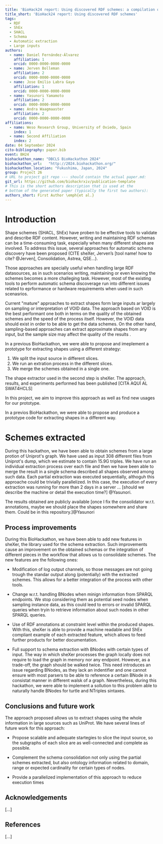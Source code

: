 ```yaml
---
title: 'BioHack24 report: Using discovered RDF schemes: a compilation of potential use cases for shapes reusage'
title_short: 'BioHack24 report: Using discovered RDF schemes'
tags:
  - RDF
  - ShEx
  - SHACL
  - Schema
  - Automatic extraction
  - Large inputs
authors:
  - name: Daniel Fernández-Álvarez
    affiliation: 1
    orcid: 0000-0000-0000-0000
  - name: Jerven Bolleman
    affiliation: 2
    orcid: 0000-0000-0000-0000
  - name: Jose Emilio Labra Gayo
    affiliation: 1
    orcid: 0000-0000-0000-0000
  - name: Yasunori Yamamoto
    affiliation: 2
    orcid: 0000-0000-0000-0000
  - name: Andra Waagmaaster
    affiliation: 2
    orcid: 0000-0000-0000-0000
affiliations:
  - name: Weso Research Group, University of Oviedo, Spain
    index: 1
  - name: Second Affiliation
    index: 2
date: 04 September 2024
cito-bibliography: paper.bib
event: BH24
biohackathon_name: "DBCLS BioHackathon 2024"
biohackathon_url:   "http://2024.biohackathon.org/"
biohackathon_location: "Fukushima, Japan, 2024"
group: Project 26
# URL to project git repo --- should contain the actual paper.md:
git_url: https://github.com/biohackrxiv/publication-template
# This is the short authors description that is used at the
# bottom of the generated paper (typically the first two authors):
authors_short: First Author \emph{et al.}
---
```



# Introduction



Shape schemes (SHACL, ShEx) have proben to be effective tools to validate and describe RDF content. However, writing and maintaining RDF schemas can be a time-consuming task, especially when many different shapes are involved. To address this issue, several approaches for automatic schema discovery have been proposed (CITE sheXer, Jerven’s [tool name! how to cite? @Jerven], Consolidation, Astrea, QSE...). 

Those approaches are specially useful when handling large RDF datasources, as in such scenarios writing, maintaining or even knowing the schemes becomes a more challeging task. However, most of the existing tools to perform automatic schema discoverage run into different issues related to eprformance or hardware requirements when used in such scenasrios.

Current "mature" approaches to extract shapes form large inputs ar largely on sampling or interpretation of VOID data. The approach based on VOID is the best performant one both in terms on the quality of the obtained schemes and the speed of the process itself. However, the VOID data should exist in order to be able to get the data schemes. On the other hand, sampling-based approaches can extract approximate shapes from any input, but the sample size may affect the quality of the results .


In a previous BioHackathon, we were able to propose and imeplement a prototype for extracting shapes using a different strategy:

1. We split the input source in different slices.
2. We run an extration process in the different slices.
3. We merge the schemes obtained in a single one.

The shape extractor used in the second step is sheXer. The approach, results, and experiments performed has been published [CITA AQUÍ AL SWAT4HCLS]


In this project, we aim to improve this approach as well as find new usages for our prototype.

In a previos BioHackathon, we were able to propose and produce a prototype code for extracting shapes in a different way.


# Schemes extracted

During this hackathon, we have been able to obtain schemes from a large protion of Uniprot's graph. We have used as input 308 different files from Uniprot's dump, which we estimate to contain 15.9G triples. We have run an individual extraction process over each file and then we have been able to merge the result in a single schema described all shapes observed among such data. Each partial extraction was executed sequentially, althoguh this approache could be trivially parallelized. In this case, the execution of every extraction was running for more than 2 days in a server ... [should we describe the machine or detail the execution time?] @Yasunori.

The results obtained are publicly available [once I fix the consolidator w.r.t. annotations, maybe we should place the shapes somewhere and share them. Could be in this repository.]@Yasunori

## Process improvements

During this BioHackathon, we have been able to add new features in sheXer, the library used for the schema extraction. Such improvements cause an improvement on the obtained schemas or the integration of different pieces in the workflow that allows us to consolidate schemes. The new features are the following ones:



* Modification of log output channels, so those messages are not going trough the standar output along (potentially) with the extracted schemes. This allows for a better integration of the process with other tools.

* Change w.r.t. handling BNodes when minign information from SPARQL endpoints. We stop considering them as potential seed nodes when sampling instance data, as this could leed to errors or invalid SPARQL queries when tryin to retrieve information about such nodes in other SPARQL queries.

* Use of RDF annotations at constraint level within the produced shapes. With this, sheXer is able to provide a machine readable and ShEx compliant example of each extracted feature, which allows to feed further products for better documentation.

* Full support to schema extraction with BNodes with certain types of input. The way in which sheXer processes the graph locally does not require to load the graph in memory nor any endpoint. However, as a trade-off, the graph should be walked twice. This need introduces an issue regarding BNodes, as they lack an indentifier and one cannot ensure with most parsers to be able to reference a certain BNode in a consistat manner in different walsk of a graph. Nevertheless, during this hackathon, we were able to implement a sollution to this problem able to naturally handle BNodes for turtle and NTriples sintaxes. 



## Conclusions and future work

The approach proposed allows us to extract shapes using the whole information in large sources such as UniProt. We have several lines of future work for this approach:

* Propose scalable and adequate startegies to slice the input source, so the subgraphs of each slice are as well-connected and complete as possible.

* Complement the schema consolidation not only using the partial schemes extracted, but also ontology information related to domain, range or expected cardinality for certain types of nodes.

* Provide a parallelized implementation of this approach to reduce execution times

## Acknowledgements

[...]

## References

[...]
